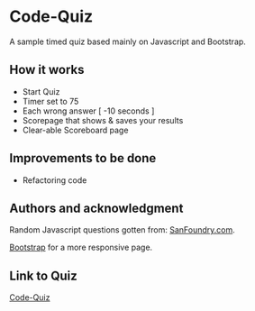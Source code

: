 # Code-Quiz

A sample timed quiz based mainly on Javascript and Bootstrap.

## How it works
- Start Quiz
- Timer set to 75
- Each wrong answer [ -10 seconds ]
- Scorepage that shows & saves your results
- Clear-able Scoreboard page

## Improvements to be done
- Refactoring code

## Authors and acknowledgment
Random Javascript questions gotten from:
[SanFoundry.com](https://www.sanfoundry.com/1000-javascript-questions-answers/).

[Bootstrap](https://getbootstrap.com/) for a more responsive page.

## Link to Quiz
[Code-Quiz](https://randze.github.io/code-quiz/)
